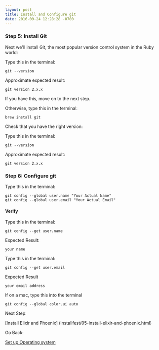 ```yaml
---
layout: post
title: Install and Configure git
date: 2016-09-24 12:28:28 -0700
---
```



### Step 5: Install Git

Next we'll install Git, the most popular version control system in the Ruby world:

Type this in the terminal:

```
git --version
```

Approximate expected result:

```
git version 2.x.x
```

If you have this, move on to the next step.

Otherwise, type this in the terminal:
```
brew install git
```

Check that you have the right version:

Type this in the terminal:

```
git --version
```

Approximate expected result:

```
git version 2.x.x
```


### Step 6: Configure git
Type this in the terminal:

```
git config --global user.name "Your Actual Name"
git config --global user.email "Your Actual Email"
```

#### Verify

Type this in the terminal:

```
git config --get user.name
```

Expected Result:
```
your name
```

Type this in the terminal:

```
git config --get user.email
```

Expected Result

```
your email address
```

If on a mac, type this into the terminal

```
git config --global color.ui auto
```

Next Step:

[Install Elixir and Phoenix] (installfest/05-install-elixir-and-phoenix.html)

Go Back:

[Set up Operating system](installfest/03-macintosh-osx-setup.html)
